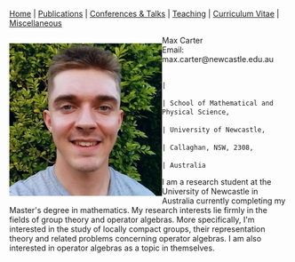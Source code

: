 [Home](https://max-carter-math.github.io/home/) | [Publications](./publications.html) | [Conferences & Talks](./conf_talks.html) | [Teaching](./teaching.html) | [Curriculum Vitae](./CV.pdf) | [Miscellaneous](./other.html)

<p style="float: left;"> <img src="./Headshot.jpeg" width="275"> </p>
<p>  Max Carter <br/> Email: max.carter@newcastle.edu.au </p>
                                       
                                       
                                       
                                       
                                       |
                                        | School of Mathematical and Physical Science,
                                        | University of Newcastle,
                                        | Callaghan, NSW, 2308,
                                        | Australia

I am a research student at the University of Newcastle in Australia currently completing my Master's degree in mathematics. My research interests lie firmly in the fields of group theory and operator algebras. More specifically, I'm interested in the study of locally compact groups, their representation theory and related problems concerning operator algebras. I am also interested in operator algebras as a topic in themselves.



